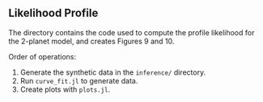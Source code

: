 ## Likelihood Profile
The directory contains the code used to compute the profile likelihood for the 2-planet model, and creates Figures 9 and 10.

Order of operations:
1) Generate the synthetic data in the `inference/` directory.
2) Run `curve_fit.jl` to generate data.
3) Create plots with `plots.jl`.